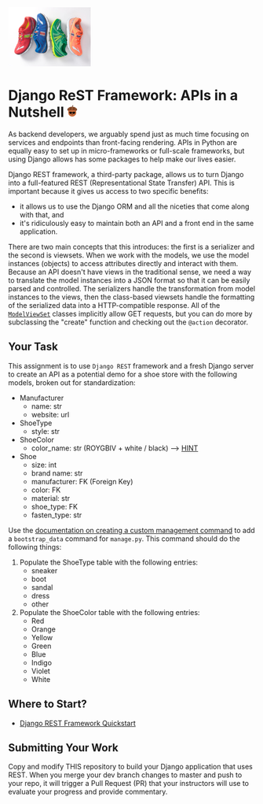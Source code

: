 <img height="120" src="img/Pure-Shoes-Image.jpg" />

# Django ReST Framework: APIs in a Nutshell <img height="25" src="img/Nutshell.jpg" />

As backend developers, we arguably spend just as much time focusing on services and endpoints than front-facing rendering. APIs in Python are equally easy to set up in micro-frameworks or full-scale frameworks, but using Django allows has some packages to help make our lives easier.

Django REST framework, a third-party package, allows us to turn Django into a full-featured REST (Representational State Transfer) API. This is important because it gives us access to two specific benefits:
- it allows us to use the Django ORM and all the niceties that come along with that, and
- it's ridiculously easy to maintain both an API and a front end in the same application.

There are two main concepts that this introduces: the first is a serializer and the second is viewsets. When we work with the models, we use the model instances (objects) to access attributes directly and interact with them. Because an API doesn't have views in the traditional sense, we need a way to translate the model instances into a JSON format so that it can be easily parsed and controlled. The serializers handle the transformation from model instances to the views, then the class-based viewsets handle the formatting of the serialized data into a HTTP-compatible response. All of the [`ModelViewSet`](https://www.django-rest-framework.org/api-guide/viewsets/) classes implicitly allow GET requests, but you can do more by subclassing the "create" function and checking out the `@action` decorator.

## Your Task
This assignment is to use `Django REST` framework and a fresh Django server to create an API as a potential demo for a shoe store with the following models, broken out for standardization:

- Manufacturer
  - name: str
  - website: url
- ShoeType
  - style: str
- ShoeColor
  - color_name: str (ROYGBIV + white / black) --> [HINT](https://docs.djangoproject.com/en/3.0/ref/models/fields/#choices) 
- Shoe
  - size: int
  - brand name: str
  - manufacturer: FK (Foreign Key)
  - color: FK
  - material: str
  - shoe_type: FK
  - fasten_type: str

Use the [documentation on creating a custom management command](https://docs.djangoproject.com/en/3.0/howto/custom-management-commands/) to add a `bootstrap_data` command for `manage.py`. This command should do the following things:

1. Populate the ShoeType table with the following entries:
    - sneaker
    - boot
    - sandal
    - dress
    - other
2. Populate the ShoeColor table with the following entries:
    - Red
    - Orange
    - Yellow
    - Green
    - Blue
    - Indigo
    - Violet
    - White
  
## Where to Start?
- [Django REST Framework Quickstart](https://www.django-rest-framework.org/tutorial/quickstart/)
  
## Submitting Your Work
Copy and modify THIS repository to build your Django application that uses REST. When you merge your dev branch changes to master and push to your repo, it will trigger a Pull Request (PR) that your instructors will use to evaluate your progress and provide commentary.
  
